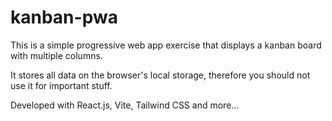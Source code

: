 # kanban-pwa

This is a simple progressive web app exercise that displays a kanban board with multiple columns.

It stores all data on the browser's local storage, therefore you should not use it for important stuff.

Developed with React.js, Vite, Tailwind CSS and more...
